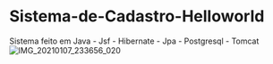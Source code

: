 # Sistema-de-Cadastro-Helloworld
Sistema feito em Java - Jsf - Hibernate - Jpa - Postgresql - Tomcat
![IMG_20210107_233656_020](https://user-images.githubusercontent.com/74872760/103971470-6db56900-5149-11eb-9bd8-e4c3d0a6b7f7.jpg)
